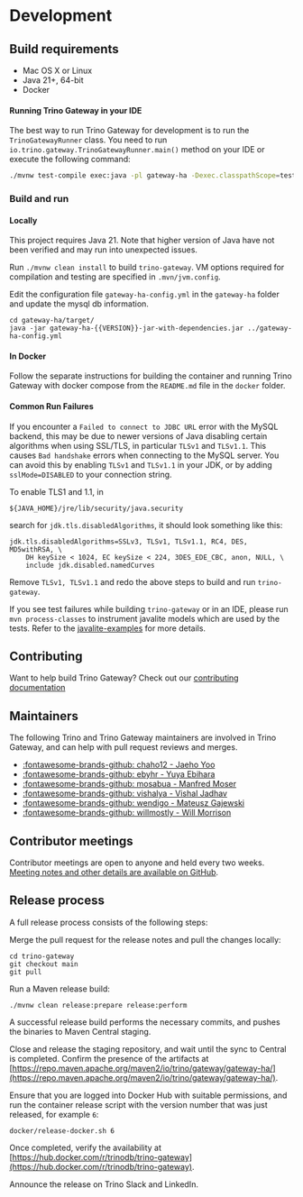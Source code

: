 # Development

## Build requirements

* Mac OS X or Linux
* Java 21+, 64-bit
* Docker

#### Running Trino Gateway in your IDE

The best way to run Trino Gateway for development is to run the
`TrinoGatewayRunner` class.
You need to run `io.trino.gateway.TrinoGatewayRunner.main()` method on your IDE
or execute the following command:

```sh
./mvnw test-compile exec:java -pl gateway-ha -Dexec.classpathScope=test -Dexec.mainClass="io.trino.gateway.TrinoGatewayRunner"
```

### Build and run

#### Locally

This project requires Java 21. Note that higher version of Java have not been
verified and may run into unexpected issues.

Run `./mvnw clean install` to build `trino-gateway`. VM options required for
compilation and testing are specified in `.mvn/jvm.config`.

Edit the configuration file `gateway-ha-config.yml` in the `gateway-ha` folder
and update the mysql db information.

```
cd gateway-ha/target/
java -jar gateway-ha-{{VERSION}}-jar-with-dependencies.jar ../gateway-ha-config.yml
```

#### In Docker

Follow the separate instructions for building the container and running Trino
Gateway with docker compose from the `README.md` file in the `docker` folder.

#### Common Run Failures

If you encounter a `Failed to connect to JDBC URL` error with the MySQL backend,
this may be due to newer versions of Java disabling certain algorithms when
using SSL/TLS, in particular `TLSv1` and `TLSv1.1`. This causes `Bad handshake`
errors when connecting to the MySQL server. You can avoid this by enabling
`TLSv1` and `TLSv1.1` in your JDK, or by adding `sslMode=DISABLED` to your
connection string.

To enable TLS1 and 1.1, in

```
${JAVA_HOME}/jre/lib/security/java.security
```

search for `jdk.tls.disabledAlgorithms`, it should look something like this:

```
jdk.tls.disabledAlgorithms=SSLv3, TLSv1, TLSv1.1, RC4, DES, MD5withRSA, \
    DH keySize < 1024, EC keySize < 224, 3DES_EDE_CBC, anon, NULL, \
    include jdk.disabled.namedCurves
```

Remove `TLSv1, TLSv1.1` and redo the above steps to build and run
`trino-gateway`.

If you see test failures while building `trino-gateway` or in an IDE, please run
`mvn process-classes` to instrument javalite models which are used by the tests.
Refer to the
[javalite-examples](https://github.com/javalite/javalite-examples/tree/master/simple-example#instrumentation)
for more details.

## Contributing

Want to help build Trino Gateway? Check out our [contributing
documentation](https://github.com/trinodb/trino-gateway/blob/main/.github/CONTRIBUTING.md)

## Maintainers

The following Trino and Trino Gateway maintainers are involved in Trino
Gateway, and can help with pull request reviews and merges.

* [:fontawesome-brands-github: chaho12 - Jaeho Yoo](https://github.com/chaho12)
* [:fontawesome-brands-github: ebyhr - Yuya Ebihara](https://github.com/ebyhr)
* [:fontawesome-brands-github: mosabua - Manfred Moser](https://github.com/mosabua)
* [:fontawesome-brands-github: vishalya - Vishal Jadhav](https://github.com/vishalya)
* [:fontawesome-brands-github: wendigo - Mateusz Gajewski](https://github.com/wendigo)
* [:fontawesome-brands-github: willmostly - Will Morrison](https://github.com/willmostly)

## Contributor meetings

Contributor meetings are open to anyone and held every two weeks. [Meeting
notes and other details are available on GitHub](https://github.com/trinodb/trino-gateway/wiki/Contributor-meetings).

## Release process

A full release process consists of the following steps:

Merge the pull request for the release notes and pull the changes locally:

```shell
cd trino-gateway
git checkout main
git pull
```

Run a Maven release build:

```shell
./mvnw clean release:prepare release:perform
```

A successful release build performs the necessary commits, and pushes the
binaries to Maven Central staging.

Close and release the staging repository, and wait until the sync to Central is
completed. Confirm the presence of the artifacts at
[https://repo.maven.apache.org/maven2/io/trino/gateway/gateway-ha/](https://repo.maven.apache.org/maven2/io/trino/gateway/gateway-ha/).

Ensure that you are logged into Docker Hub  with suitable permissions, and run
the container release script with the version  number that was just released, 
for example `6`:

```shell
docker/release-docker.sh 6
```

Once completed, verify the availability at
[https://hub.docker.com/r/trinodb/trino-gateway](https://hub.docker.com/r/trinodb/trino-gateway).

Announce the release on Trino Slack and LinkedIn.
